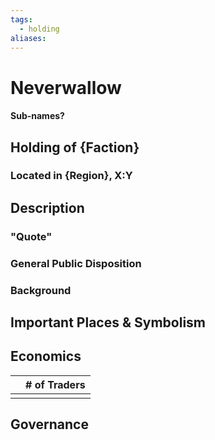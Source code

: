 ```yaml
---
tags:
  - holding
aliases:
---
```

# Neverwallow
#### Sub-names?
## Holding of {Faction}
### Located in {Region}, X:Y
## Description
### "Quote"

### General Public Disposition

### Background
## Important Places & Symbolism

## Economics
|     | # of Traders |
| --- | ------------ |
|     |              |

## Governance